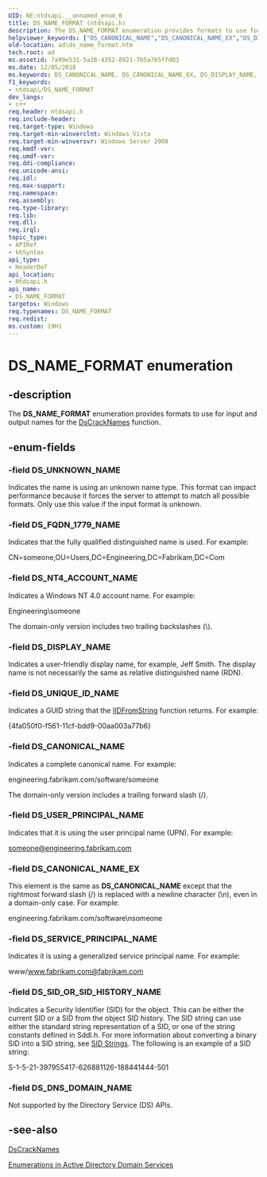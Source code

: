 ```yaml
---
UID: NE:ntdsapi.__unnamed_enum_0
title: DS_NAME_FORMAT (ntdsapi.h)
description: The DS_NAME_FORMAT enumeration provides formats to use for input and output names for the DsCrackNames function.
helpviewer_keywords: ["DS_CANONICAL_NAME","DS_CANONICAL_NAME_EX","DS_DISPLAY_NAME","DS_DNS_DOMAIN_NAME","DS_FQDN_1779_NAME","DS_NAME_FORMAT","DS_NAME_FORMAT enumeration [Active Directory]","DS_NT4_ACCOUNT_NAME","DS_SERVICE_PRINCIPAL_NAME","DS_SID_OR_SID_HISTORY_NAME","DS_UNIQUE_ID_NAME","DS_UNKNOWN_NAME","DS_USER_PRINCIPAL_NAME","_glines_ds_name_format","ad.ds__name__format","ad.ds_name_format","ntdsapi/DS_CANONICAL_NAME","ntdsapi/DS_CANONICAL_NAME_EX","ntdsapi/DS_DISPLAY_NAME","ntdsapi/DS_DNS_DOMAIN_NAME","ntdsapi/DS_FQDN_1779_NAME","ntdsapi/DS_NAME_FORMAT","ntdsapi/DS_NT4_ACCOUNT_NAME","ntdsapi/DS_SERVICE_PRINCIPAL_NAME","ntdsapi/DS_SID_OR_SID_HISTORY_NAME","ntdsapi/DS_UNIQUE_ID_NAME","ntdsapi/DS_UNKNOWN_NAME","ntdsapi/DS_USER_PRINCIPAL_NAME"]
old-location: ad\ds_name_format.htm
tech.root: ad
ms.assetid: 7a99e531-5a38-4352-8921-7b5a765ffd03
ms.date: 12/05/2018
ms.keywords: DS_CANONICAL_NAME, DS_CANONICAL_NAME_EX, DS_DISPLAY_NAME, DS_DNS_DOMAIN_NAME, DS_FQDN_1779_NAME, DS_NAME_FORMAT, DS_NAME_FORMAT enumeration [Active Directory], DS_NT4_ACCOUNT_NAME, DS_SERVICE_PRINCIPAL_NAME, DS_SID_OR_SID_HISTORY_NAME, DS_UNIQUE_ID_NAME, DS_UNKNOWN_NAME, DS_USER_PRINCIPAL_NAME, _glines_ds_name_format, ad.ds__name__format, ad.ds_name_format, ntdsapi/DS_CANONICAL_NAME, ntdsapi/DS_CANONICAL_NAME_EX, ntdsapi/DS_DISPLAY_NAME, ntdsapi/DS_DNS_DOMAIN_NAME, ntdsapi/DS_FQDN_1779_NAME, ntdsapi/DS_NAME_FORMAT, ntdsapi/DS_NT4_ACCOUNT_NAME, ntdsapi/DS_SERVICE_PRINCIPAL_NAME, ntdsapi/DS_SID_OR_SID_HISTORY_NAME, ntdsapi/DS_UNIQUE_ID_NAME, ntdsapi/DS_UNKNOWN_NAME, ntdsapi/DS_USER_PRINCIPAL_NAME
f1_keywords:
- ntdsapi/DS_NAME_FORMAT
dev_langs:
- c++
req.header: ntdsapi.h
req.include-header: 
req.target-type: Windows
req.target-min-winverclnt: Windows Vista
req.target-min-winversvr: Windows Server 2008
req.kmdf-ver: 
req.umdf-ver: 
req.ddi-compliance: 
req.unicode-ansi: 
req.idl: 
req.max-support: 
req.namespace: 
req.assembly: 
req.type-library: 
req.lib: 
req.dll: 
req.irql: 
topic_type:
- APIRef
- kbSyntax
api_type:
- HeaderDef
api_location:
- Ntdsapi.h
api_name:
- DS_NAME_FORMAT
targetos: Windows
req.typenames: DS_NAME_FORMAT
req.redist: 
ms.custom: 19H1
---
```


# DS_NAME_FORMAT enumeration


## -description


The <b>DS_NAME_FORMAT</b> enumeration provides formats to use for input and output names for the <a href="https://docs.microsoft.com/windows/desktop/api/ntdsapi/nf-ntdsapi-dscracknamesa">DsCrackNames</a> function.


## -enum-fields




### -field DS_UNKNOWN_NAME

Indicates the name is using an unknown name type. This format can impact performance because it forces the server to attempt to match all possible
    formats. Only use this value if the input format is unknown.


### -field DS_FQDN_1779_NAME

Indicates that the fully qualified distinguished name is used. For example:

CN=someone,OU=Users,DC=Engineering,DC=Fabrikam,DC=Com


### -field DS_NT4_ACCOUNT_NAME

Indicates a Windows NT 4.0 account name. For example:

Engineering\someone

The domain-only version includes two trailing backslashes (\\).


### -field DS_DISPLAY_NAME

Indicates a user-friendly display name, for example, Jeff Smith. The display name is not necessarily the same as relative distinguished name (RDN).


### -field DS_UNIQUE_ID_NAME

Indicates a GUID string that the <a href="https://docs.microsoft.com/windows/desktop/api/combaseapi/nf-combaseapi-iidfromstring">IIDFromString</a> function returns. For example:

{4fa050f0-f561-11cf-bdd9-00aa003a77b6}


### -field DS_CANONICAL_NAME

Indicates a complete canonical name. For example:

engineering.fabrikam.com/software/someone

The domain-only version includes a trailing forward slash (/).


### -field DS_USER_PRINCIPAL_NAME

Indicates that it is using the user principal name (UPN). For example:

someone@engineering.fabrikam.com


### -field DS_CANONICAL_NAME_EX

This element is the same as <b>DS_CANONICAL_NAME</b> except that the rightmost forward slash (/) is replaced with a newline character (\n), even in a domain-only case. For example:

engineering.fabrikam.com/software\nsomeone


### -field DS_SERVICE_PRINCIPAL_NAME

Indicates it is using a generalized service principal name. For example:

www/www.fabrikam.com@fabrikam.com


### -field DS_SID_OR_SID_HISTORY_NAME

Indicates a Security Identifier (SID) for the object. This can be either the current SID or a SID from the object SID history. The SID string can use either the standard string representation of a SID, or one of the string constants defined in Sddl.h. For more information about converting a binary SID into a SID string, see 
<a href="https://docs.microsoft.com/windows/desktop/SecAuthZ/sid-strings">SID Strings</a>. The following is an example of a SID string:

S-1-5-21-397955417-626881126-188441444-501


### -field DS_DNS_DOMAIN_NAME

Not supported by the Directory Service (DS) APIs.


## -see-also




<a href="https://docs.microsoft.com/windows/desktop/api/ntdsapi/nf-ntdsapi-dscracknamesa">DsCrackNames</a>



<a href="https://docs.microsoft.com/windows/desktop/AD/enumerations-in-active-directory-domain-services">Enumerations in Active Directory Domain Services</a>
 

 

